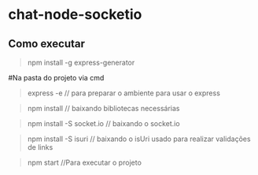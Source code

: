 # chat-node-socketio

## Como executar

> npm install -g express-generator

#Na pasta do projeto via cmd

> express -e // para preparar o ambiente para usar o express

> npm install // baixando bibliotecas necessárias

> npm install -S socket.io // baixando o socket.io

> npm install -S isuri // baixando o isUri usado para realizar validações de links
	
> npm start //Para executar o projeto

